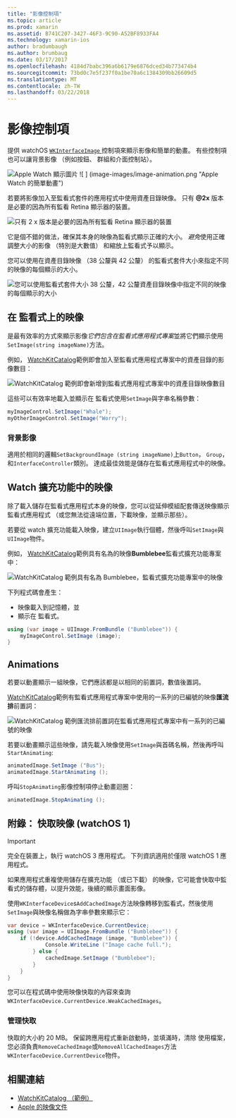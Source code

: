 ```yaml
---
title: "影像控制項"
ms.topic: article
ms.prod: xamarin
ms.assetid: B741C207-3427-46F3-9C90-A52BF8933FA4
ms.technology: xamarin-ios
author: bradumbaugh
ms.author: brumbaug
ms.date: 03/17/2017
ms.openlocfilehash: 4184d7babc396a6b6179e6876dced34b773474b4
ms.sourcegitcommit: 73bd0c7e5f237f0a1be70a6c1384309bb26609d5
ms.translationtype: MT
ms.contentlocale: zh-TW
ms.lasthandoff: 03/22/2018
---
```

# <a name="image-control"></a>影像控制項

提供 watchOS [ `WKInterfaceImage` ](https://developer.xamarin.com/api/type/WatchKit.WKInterfaceImage/)控制項來顯示影像和簡單的動畫。 有些控制項也可以讓背景影像 （例如按鈕、 群組和介面控制站）。

![](image-images/image-walkway.png "Apple Watch 顯示圖片") ![ ] (image-images/image-animation.png "Apple Watch 的簡單動畫")
<!-- watch image courtesy of http://infinitapps.com/bezel/ -->

若要將影像加入至監看式套件的應用程式中使用資產目錄映像。
只有 **@2x** 版本是必要的因為所有監看 Retina 顯示器的裝置。

![](image-images/asset-universal-sml.png "只有 2 x 版本是必要的因為所有監看 Retina 顯示器的裝置")

它是個不錯的做法，確保其本身的映像為監看式顯示正確的大小。 *避免*使用正確調整大小的影像 （特別是大數值） 和縮放上監看式予以顯示。

您可以使用在資產目錄映像 （38 公釐與 42 公釐） 的監看式套件大小來指定不同的映像的每個顯示的大小。

![](image-images/asset-watch-sml.png "您可以使用監看式套件大小 38 公釐，42 公釐資產目錄映像中指定不同的映像的每個顯示的大小")


## <a name="images-on-the-watch"></a>在 監看式上的映像

是最有效率的方式來顯示影像*它們包含在監看式應用程式專案*並將它們顯示使用`SetImage(string imageName)`方法。

例如， [WatchKitCatalog](https://developer.xamarin.com/samples/WatchKitCatalog/)範例即會加入至監看式應用程式專案中的資產目錄的影像數目：

![](image-images/asset-whale-sml.png "WatchKitCatalog 範例即會新增到監看式應用程式專案中的資產目錄映像數目")

這些可以有效率地載入並顯示在 監看式使用`SetImage`與字串名稱參數：

```csharp
myImageControl.SetImage("Whale");
myOtherImageControl.SetImage("Worry");
```

### <a name="background-images"></a>背景影像

適用於相同的邏輯`SetBackgroundImage (string imageName)`上`Button`， `Group`，和`InterfaceController`類別。 達成最佳效能是儲存在監看式應用程式中的映像。


## <a name="images-in-the-watch-extension"></a>Watch 擴充功能中的映像

除了載入儲存在監看式應用程式本身的映像，您可以從延伸模組配套傳送映像顯示監看式應用程式 （或您無法從遠端位置，下載映像，並顯示那些）。

若要從 watch 擴充功能載入映像，建立`UIImage`執行個體，然後呼叫`SetImage`與`UIImage`物件。

例如， [WatchKitCatalog](https://developer.xamarin.com/samples/monotouch/watchOS/WatchKitCatalog/)範例具有名為的映像**Bumblebee**監看式擴充功能專案中：

![](image-images/asset-bumblebee-sml.png "WatchKitCatalog 範例具有名為 Bumblebee，監看式擴充功能專案中的映像")

下列程式碼會產生：

- 映像載入到記憶體，並
- 顯示在 監看式。

```csharp
using (var image = UIImage.FromBundle ("Bumblebee")) {
    myImageControl.SetImage (image);
}
```


## <a name="animations"></a>Animations

若要以動畫顯示一組映像，它們應該都是以相同的前置詞，數值後置詞。

[WatchKitCatalog](https://developer.xamarin.com/samples/monotouch/watchOS/WatchKitCatalog/)範例有監看式應用程式專案中使用的一系列的已編號的映像**匯流排**前置詞：

![](image-images/asset-bus-animation-sml.png "WatchKitCatalog 範例匯流排前置詞在監看式應用程式專案中有一系列的已編號的映像")

若要以動畫顯示這些映像，請先載入映像使用`SetImage`與首碼名稱，然後再呼叫`StartAnimating`:

```csharp
animatedImage.SetImage ("Bus");
animatedImage.StartAnimating ();
```

呼叫`StopAnimating`影像控制項停止動畫迴圈：

```csharp
animatedImage.StopAnimating ();
```


<a name="cache" />

## <a name="appendix-caching-images-watchos-1"></a>附錄： 快取映像 (watchOS 1)

> [!IMPORTANT]
> 完全在裝置上，執行 watchOS 3 應用程式。 下列資訊適用於僅限 watchOS 1 應用程式。

如果應用程式重複使用儲存在擴充功能 （或已下載） 的映像，它可能會快取中監看式的儲存體，以提升效能，後續的顯示畫面影像。

使用`WKInterfaceDevice`s`AddCachedImage`方法映像轉移到監看式，然後使用`SetImage`與映像名稱做為字串參數來顯示它：

```csharp
var device = WKInterfaceDevice.CurrentDevice;
using (var image = UIImage.FromBundle ("Bumblebee")) {
    if (!device.AddCachedImage (image, "Bumblebee")) {
            Console.WriteLine ("Image cache full.");
        } else {
            cachedImage.SetImage ("Bumblebee");
        }
    }
}
```

您可以在程式碼中使用映像快取的內容來查詢`WKInterfaceDevice.CurrentDevice.WeakCachedImages`。


### <a name="managing-the-cache"></a>管理快取

快取的大小約 20 MB。 保留跨應用程式重新啟動時，並填滿時，清除 使用檔案，您必須負責`RemoveCachedImage`或`RemoveAllCachedImages`方法`WKInterfaceDevice.CurrentDevice`物件。



## <a name="related-links"></a>相關連結

- [WatchKitCatalog （範例）](https://developer.xamarin.com/samples/monotouch/watchOS/WatchKitCatalog/)
- [Apple 的映像文件](https://developer.apple.com/library/prerelease/ios/documentation/General/Conceptual/WatchKitProgrammingGuide/Images.html)
